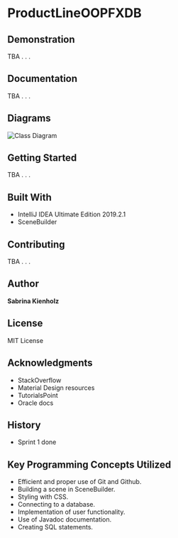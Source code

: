 # ProductLineOOPFXDB


## Demonstration
TBA . . .

## Documentation
TBA . . .

## Diagrams
![Class Diagram](https://i.imgur.com/fSGqiKB.png)

## Getting Started
TBA . . .

## Built With
- IntelliJ IDEA Ultimate Edition 2019.2.1
- SceneBuilder

## Contributing
TBA . . .

## Author
**Sabrina Kienholz**

## License
MIT License

## Acknowledgments
- StackOverflow
- Material Design resources
- TutorialsPoint
- Oracle docs

## History
- Sprint 1 done

## Key Programming Concepts Utilized
- Efficient and proper use of Git and Github.
- Building a scene in SceneBuilder.
- Styling with CSS.
- Connecting to a database.
- Implementation of user functionality.
- Use of Javadoc documentation.
- Creating SQL statements.
